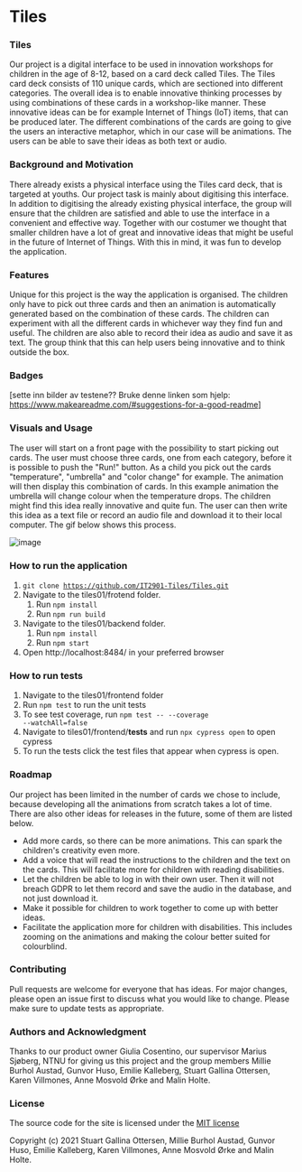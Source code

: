 # Tiles

### Tiles
Our project is a digital interface to be used in innovation workshops for children in the age of 8-12, based on a card deck called Tiles. The Tiles card deck consists of 110 unique cards, which are sectioned into different categories. The overall idea is to enable innovative thinking processes by using combinations of these cards in a workshop-like manner. These innovative ideas can be for example Internet of Things (IoT) items, that can be produced later. The different combinations of the cards are going to give the users an interactive metaphor, which in our case will be animations. The users can be able to save their ideas as both text or audio.

### Background and Motivation 
There already exists a physical interface using the Tiles card deck, that is targeted at youths. Our project task is mainly about digitising this interface. In addition to digitising the already existing physical interface, the group will ensure that the children are satisfied and able to use the interface in a convenient and effective way. Together with our costumer we thought that smaller children have a lot of great and innovative ideas that might be useful in the future of Internet of Things. With this in mind, it was fun to develop the application.

### Features
Unique for this project is the way the application is organised. The children only have to pick out three cards and then an animation is automatically generated based on the combination of these cards. The children can experiment with all the different cards in whichever way they find fun and useful. The children are also able to record their idea as audio and save it as text. The group think that this can help users being innovative and to think outside the box.
 
### Badges
[sette inn bilder av testene?? Bruke denne linken som hjelp: https://www.makeareadme.com/#suggestions-for-a-good-readme]

### Visuals and Usage
The user will start on a front page with the possibility to start picking out cards. The user must choose three cards, one from each category, before it is possible to push the "Run!" button. As a child you pick out the cards "temperature", "umbrella" and "color change" for example. The animation will then display this combination of cards. In this example animation the umbrella will change colour when the temperature drops. The children might find this idea really innovative and quite fun. The user can then write this idea as a text file or record an audio file and download it to their local computer.
The gif below shows this process.

![image](https://user-images.githubusercontent.com/42800220/114179432-42f0d180-993f-11eb-9346-3843a9b4651d.gif)

### How to run the application
1. <code>git clone https://github.com/IT2901-Tiles/Tiles.git</code>
2. Navigate to the tiles01/frotend folder.
    1. Run <code>npm install</code>
    2. Run <code>npm run build</code>
3. Navigate to the tiles01/backend folder.
    1. Run <code>npm install</code>
    2. Run <code>npm start</code>
4. Open http://localhost:8484/ in your preferred browser

### How to run tests
1. Navigate to the tiles01/frontend folder
2. Run <code>npm test</code> to run the unit tests
3. To see test coverage, run <code>npm test -- --coverage --watchAll=false</code>
4. Navigate to tiles01/frontend/__tests__ and run <code>npx cypress open</code> to open cypress
5. To run the tests click the test files that appear when cypress is open.
   

### Roadmap
Our project has been limited in the number of cards we chose to include, because developing all the animations from scratch takes a lot of time. There are also other ideas for releases in the future, some of them are listed below.
* Add more cards, so there can be more animations. This can spark the children's creativity even more.
* Add a voice that will read the instructions to the children and the text on the cards. This will facilitate more for children with reading disabilities.
* Let the children be able to log in with their own user. Then it will not breach GDPR to let them record and save the audio in the database, and not just download it.
* Make it possible for children to work together to come up with better ideas.
* Facilitate the application more for children with disabilities. This includes zooming on the animations and making the colour better suited for colourblind.

### Contributing
Pull requests are welcome for everyone that has ideas. For major changes, please open an issue first to discuss what you would like to change.
Please make sure to update tests as appropriate.

### Authors and Acknowledgment
Thanks to our product owner Giulia Cosentino, our supervisor Marius Sjøberg, NTNU for giving us this project and the group members Millie Burhol Austad, Gunvor Huso, Emilie Kalleberg, Stuart Gallina Ottersen, Karen Villmones, Anne Mosvold Ørke and Malin Holte.

### License
The source code for the site is licensed under the [MIT license](https://choosealicense.com/licenses/mit/)

Copyright (c) 2021 Stuart Gallina Ottersen, Millie Burhol Austad, Gunvor Huso, Emilie Kalleberg, Karen Villmones, Anne Mosvold Ørke and Malin Holte.
